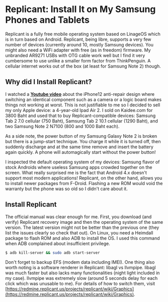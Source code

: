 # Replicant: Install It on My Samsung Phones and Tablets

Replicant is a fully free mobile operating system based on LinageOS which is in turn based on Android. Replicant, being libre, supports a very few number of devices (currently around 10, mostly Samsung devices). You might also need a WiFi adapter with free (as in freedom) firmware. My unbranded AR9271 USBs with OTG cable work well but I find it very cumbersome to use unlike a smaller form factor from ThinkPenguin. A cellular internet works out of the box (at least for Samsung Note 2) though.

## Why did I Install Replicant?

I watched a [**Youtube video**](https://www.youtube.com/watch?v=FY7DtKMBxBw) about the iPhone12 anti-repair design where switching an identical component such as a camera or a logic board makes things not working at worst. This is not justifiable to me so I decided to sell my only Apple device: a 4-year-old Ipad Air 2. I sold on Kaidee.com for 3800 Baht and used that to buy Replicant-compatible devices: Samsung Tab 2 7.0 cellular (750 Baht), Samsung Tab 2 10.1 cellular (1290 Baht), and two Samsung Note 2 N7100 (800 and 1000 Baht each).

As a side note, the power button of my Samsung Galaxy Note 2 is broken but there is a jump-start technique. You charge it while it is turned off, then suddenly discharge and at the same time remove and insert the battery again quickly. A phone will automagically start without the power button!

I inspected the default operating system of my devices: Samsung flavor of stock Androids where useless Samsung apps crowded together on the screen. What really surprised me is the fact that Android 4.x doesn't support most modern applications! Replicant, on the other hand, allows you to install newer packages from F-Droid. Flashing a new ROM would void the warranty but the phone was so old so I didn't care about it.

## Install Replicant

The official manual was clear enough for me. First, you download (and verify) Replicant recovery image and then the operating system of the same version. The latest version might not be better than the previous one (they list the issues clearly so check that out). On Linux, you need a Heimdall package to flash ROM and also ADB to install the OS. I used this command when ADB complained about insufficient privilege.

```bash
$ adb kill-server && sudo adb start-server
```

Don't forget to backup EFS (modem data including IMEI). One thing also worth noting is a software renderer in Replicant: libagl vs llvmpipe. libagl was much faster but also lacks many functionalities (night light included in my case). llvmpipe was extremely slow (around 5 seconds delay for each click which was unusable to me). For details of how to switch them, visit [https://redmine.replicant.us/projects/replicant/wiki/Graphics](https://redmine.replicant.us/projects/replicant/wiki/Graphics).

